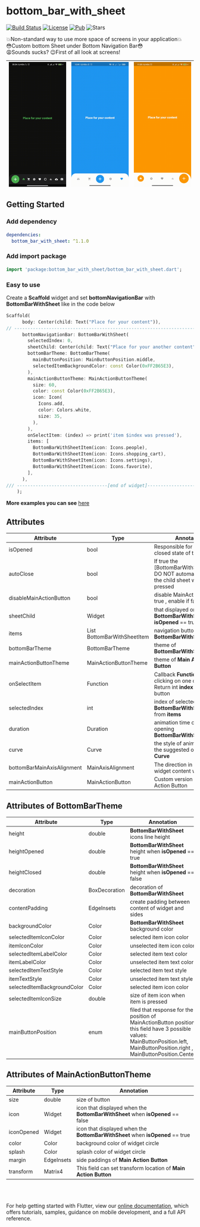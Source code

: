 # bottom_bar_with_sheet

[![Build Status](https://img.shields.io/endpoint.svg?url=https%3A%2F%2Factions-badge.atrox.dev%2FFrezyx%2Fbottom_bar_with_sheet%2Fbadge%3Fref%3Dmaster&style=flat)](https://actions-badge.atrox.dev/Frezyx/bottom_bar_with_sheet/goto?ref=master) [![License](https://img.shields.io/github/license/Frezyx/bottom_bar_with_sheet)](https://opensource.org/licenses/MIT) [![Pub](https://img.shields.io/pub/v/bottom_bar_with_sheet.svg)](https://pub.dartlang.org/packages/bottom_bar_with_sheet)
![Stars](https://img.shields.io/github/stars/Frezyx/bottom_bar_with_sheet?style=social)

💥Non-standard way to use more space of screens in your application💥<br>
😳Custom bottom Sheet under Bottom Navigation Bar😳<br>
😩Sounds sucks? 😉First of all look at screens!

| ![Image](https://github.com/Frezyx/bottom_bar_with_sheet/blob/master/example/rep_files/examples/left_button.gif?raw=true) | ![Image](https://github.com/Frezyx/bottom_bar_with_sheet/blob/master/example/rep_files/examples/main.gif?raw=true) | ![Image](https://github.com/Frezyx/bottom_bar_with_sheet/blob/master/example/rep_files/examples/right_button.gif?raw=true) | 
| :------------: | :------------: | :------------: |


## Getting Started

### Add dependency

```yaml
dependencies:
  bottom_bar_with_sheet: ^1.1.0
```

### Add import package

```dart
import 'package:bottom_bar_with_sheet/bottom_bar_with_sheet.dart';
```

### Easy to use

Create a **Scaffold** widget and set **bottomNavigationBar** with **BottomBarWithSheet** like in the code below

```dart
Scaffold(
      body: Center(child: Text("Place for your content")),
// -----------------------------------------------------------------------------
      bottomNavigationBar: BottomBarWithSheet(
        selectedIndex: 0,
        sheetChild: Center(child: Text("Place for your another content")),
        bottomBarTheme: BottomBarTheme(
          mainButtonPosition: MainButtonPosition.middle,
          selectedItemBackgroundColor: const Color(0xFF2B65E3),
        ),
        mainActionButtonTheme: MainActionButtonTheme(
          size: 60,
          color: const Color(0xFF2B65E3),
          icon: Icon(
            Icons.add,
            color: Colors.white,
            size: 35,
          ),
        ),
        onSelectItem: (index) => print('item $index was pressed'),
        items: [
          BottomBarWithSheetItem(icon: Icons.people),
          BottomBarWithSheetItem(icon: Icons.shopping_cart),
          BottomBarWithSheetItem(icon: Icons.settings),
          BottomBarWithSheetItem(icon: Icons.favorite),
        ],
      ),
/// ----------------------------------[end of widget]----------------------------------
    );
```

**More examples you can see** [here](https://github.com/Frezyx/bottom_bar_with_sheet/tree/master/example/lib)

## Attributes

| Attribute  | Type | Annotation |
| ------------- | ------------- | ------------- |
| isOpened | bool | Responsible for the open / closed state of the widget |
| autoClose | bool | If true the [BottomBarWithSheetItem]'s DO NOT automatically close the child sheet when pressed |
| disableMainActionButton | bool | disable MainActionButton if true , enable if false |
| sheetChild | Widget | that displayed on bottom of **BottomBarWithSheet** when **isOpened** == true |
| items | List BottomBarWithSheetItem | navigation buttons of **BottomBarWithSheet** |
| bottomBarTheme | BottomBarTheme | theme of **BottomBarWithSheet** |
| mainActionButtonTheme | MainActionButtonTheme | theme of **Main Action Button** |
| onSelectItem | Function | Callback **Function** works by clicking on one of **items** Return int **index** of selected button |
| selectedIndex | int | index of selected **BottomBarWithSheetItem** from **items** |
| duration | Duration | animation time of closing / opening **BottomBarWithSheet** |
| curve | Curve | the style of animation from the suggested ones of **Curve** |
| bottomBarMainAxisAlignment | MainAxisAlignment | The direction in which the widget content will line up |
| mainActionButton | MainActionButton | Custom version of Main Action Button |

## Attributes of BottomBarTheme

| Attribute  | Type | Annotation |
| ------------- | ------------- | ------------- |
| height | double | **BottomBarWithSheet** icons line height |
| heightOpened | double | **BottomBarWithSheet** height when **isOpened** == true |
| heightClosed | double | **BottomBarWithSheet** height when **isOpened** == false |
| decoration | BoxDecoration | decoration of **BottomBarWithSheet** |
| contentPadding | EdgeInsets | create padding between content of widget and sides |
| backgroundColor | Color | **BottomBarWithSheet** background color |
| selectedItemIconColor | Color | selected item icon color |
| itemIconColor | Color | unselected item icon color |
| selectedItemLabelColor | Color | selected item text color |
| itemLabelColor | Color | unselected item text color |
| selectedItemTextStyle | Color | selected item text style |
| itemTextStyle | Color | unselected item text style |
| selectedItemBackgroundColor | Color | selected item icon color |
| selectedItemIconSize | double | size of item icon when item is pressed |
| mainButtonPosition | enum | filed that response for the position of MainActionButton position this field have 3 possible values: MainButtonPosition.left, MainButtonPosition.right , MainButtonPosition.Center |

## Attributes of MainActionButtonTheme

| Attribute  | Type | Annotation |
| ------------- | ------------- | ------------- |
| size | double | size of button |
| icon | Widget | icon that displayed when the  **BottomBarWithSheet** when **isOpened** == false |
| iconOpened | Widget | icon that displayed when the  **BottomBarWithSheet** when **isOpened** == true |
| color | Color | background color of widget circle |
| splash | Color | splash color of widget circle |
| margin | EdgeInsets | side paddings of **Main Action Button** |
| transform | Matrix4 | This field can set transform location of **Main Action Button** |

<br><br>

For help getting started with Flutter, view our 
[online documentation](https://flutter.dev/docs), which offers tutorials, 
samples, guidance on mobile development, and a full API reference.
